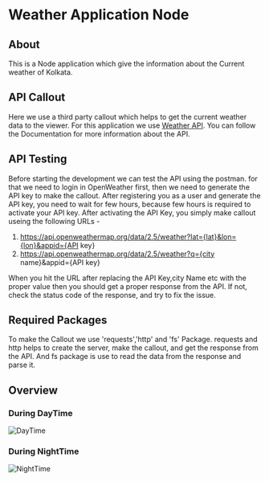 # Weather Application Node

## About
This is a Node application which give the information about the Current weather of Kolkata. 


## API Callout
Here we use a third party callout which helps to get the current weather data to the viewer. For this application we use [Weather API](https://openweathermap.org/api).
You can follow the Documentation for more information about the API.

## API Testing
Before starting the development we can test the API using the postman. for that we need to login in OpenWeather first, then we need to generate the API key to make the callout.
After registering you as a user and generate the API key, you need to wait for few hours, because few hours is required to activate your API key.
After activating the API Key, you simply make callout useing the following URLs - 

1. https://api.openweathermap.org/data/2.5/weather?lat={lat}&lon={lon}&appid={API key}
2. https://api.openweathermap.org/data/2.5/weather?q={city name}&appid={API key}

When you hit the URL after replacing the API Key,city Name etc with the proper value then you should get a proper response from the API. If not, check the status code of the response, and try to fix the issue.


## Required Packages
To make the Callout we use 'requests','http' and 'fs' Package. requests and http helps to create the server, make the callout, and get the response from the API.
And fs package is use to read the data from the response and parse it.

## Overview
### During DayTime
![DayTime]([https://myoctocat.com/assets/images/base-octocat.svg](https://drive.google.com/drive/folders/1uBwls_XH7VuxU3ImmJjRrX9wlMYrINy-)](https://drive.google.com/file/d/1la8bTCJ-HmgTwcd-pQ5w3nk5_x5tA5uK/view?usp=drive_link))
### During NightTime
![NightTime]([[https://myoctocat.com/assets/images/base-octocat.svg](https://drive.google.com/drive/folders/1uBwls_XH7VuxU3ImmJjRrX9wlMYrINy-)https://drive.google.com/drive/folders/1uBwls_XH7VuxU3ImmJjRrX9wlMYrINy-](https://drive.google.com/file/d/1M0sLCyVbstaT01Tw23zbredAyKd7P-er/view?usp=drive_link)https://drive.google.com/file/d/1M0sLCyVbstaT01Tw23zbredAyKd7P-er/view?usp=drive_link)
